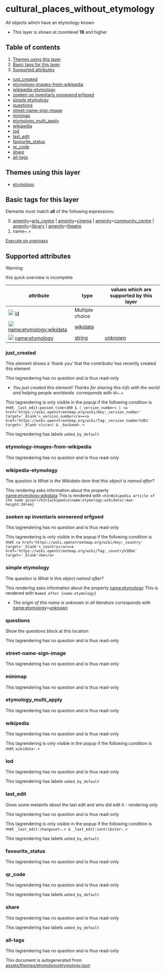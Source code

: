 [//]: # (WARNING: this file is automatically generated. Please find the sources at the bottom and edit those sources)



 cultural_places_without_etymology 
===================================





All objects which have an etymology known






  - This layer is shown at zoomlevel **18** and higher



## Table of contents

1. [ Themes using this layer ](#-themes-using-this-layer-)
2. [ Basic tags for this layer ](#-basic-tags-for-this-layer-)
3. [ Supported attributes ](#-supported-attributes-)
  - [just_created](#just_created)
  - [etymology-images-from-wikipedia](#etymology-images-from-wikipedia)
  - [wikipedia-etymology](#wikipedia-etymology)
  - [zoeken op inventaris onroerend erfgoed](#zoeken-op-inventaris-onroerend-erfgoed)
  - [simple etymology](#simple-etymology)
  - [questions](#questions)
  - [street-name-sign-image](#street-name-sign-image)
  - [minimap](#minimap)
  - [etymology_multi_apply](#etymology_multi_apply)
  - [wikipedia](#wikipedia)
  - [lod](#lod)
  - [last_edit](#last_edit)
  - [favourite_status](#favourite_status)
  - [qr_code](#qr_code)
  - [share](#share)
  - [all-tags](#all-tags)

 Themes using this layer 
-------------------------





  - [etymology](https://mapcomplete.org/etymology)




 Basic tags for this layer 
---------------------------



Elements must match **all** of the following expressions:

0. <a href='https://wiki.openstreetmap.org/wiki/Key:amenity' target='_blank'>amenity</a>=<a href='https://wiki.openstreetmap.org/wiki/Tag:amenity%3Darts_centre' target='_blank'>arts_centre</a> | <a href='https://wiki.openstreetmap.org/wiki/Key:amenity' target='_blank'>amenity</a>=<a href='https://wiki.openstreetmap.org/wiki/Tag:amenity%3Dcinema' target='_blank'>cinema</a> | <a href='https://wiki.openstreetmap.org/wiki/Key:amenity' target='_blank'>amenity</a>=<a href='https://wiki.openstreetmap.org/wiki/Tag:amenity%3Dcommunity_centre' target='_blank'>community_centre</a> | <a href='https://wiki.openstreetmap.org/wiki/Key:amenity' target='_blank'>amenity</a>=<a href='https://wiki.openstreetmap.org/wiki/Tag:amenity%3Dlibrary' target='_blank'>library</a> | <a href='https://wiki.openstreetmap.org/wiki/Key:amenity' target='_blank'>amenity</a>=<a href='https://wiki.openstreetmap.org/wiki/Tag:amenity%3Dtheatre' target='_blank'>theatre</a>
1. name~.+

[Execute on overpass](http://overpass-turbo.eu/?Q=%5Bout%3Ajson%5D%5Btimeout%3A90%5D%3B%28%20%20%20%20nwr%5B%22amenity%22%3D%22arts_centre%22%5D%5B%22name%22%5D%28%7B%7Bbbox%7D%7D%29%3B%0A%20%20%20%20nwr%5B%22amenity%22%3D%22cinema%22%5D%5B%22name%22%5D%28%7B%7Bbbox%7D%7D%29%3B%0A%20%20%20%20nwr%5B%22amenity%22%3D%22community_centre%22%5D%5B%22name%22%5D%28%7B%7Bbbox%7D%7D%29%3B%0A%20%20%20%20nwr%5B%22amenity%22%3D%22library%22%5D%5B%22name%22%5D%28%7B%7Bbbox%7D%7D%29%3B%0A%20%20%20%20nwr%5B%22amenity%22%3D%22theatre%22%5D%5B%22name%22%5D%28%7B%7Bbbox%7D%7D%29%3B%0A%29%3Bout%20body%3B%3E%3Bout%20skel%20qt%3B)



 Supported attributes 
----------------------



Warning: 

this quick overview is incomplete



attribute | type | values which are supported by this layer
----------- | ------ | ------------------------------------------
[<img src='https://mapcomplete.org/assets/svg/statistics.svg' height='18px'>](https://taginfo.openstreetmap.org/keys/id#values) [id](https://wiki.openstreetmap.org/wiki/Key:id) | Multiple choice | 
[<img src='https://mapcomplete.org/assets/svg/statistics.svg' height='18px'>](https://taginfo.openstreetmap.org/keys/name:etymology:wikidata#values) [name:etymology:wikidata](https://wiki.openstreetmap.org/wiki/Key:name:etymology:wikidata) | [wikidata](../SpecialInputElements.md#wikidata) | 
[<img src='https://mapcomplete.org/assets/svg/statistics.svg' height='18px'>](https://taginfo.openstreetmap.org/keys/name:etymology#values) [name:etymology](https://wiki.openstreetmap.org/wiki/Key:name:etymology) | [string](../SpecialInputElements.md#string) | [unknown](https://wiki.openstreetmap.org/wiki/Tag:name:etymology%3Dunknown)




### just_created 



This element shows a 'thank you' that the contributor has recently created this element

This tagrendering has no question and is thus read-only





  - *You just created this element! Thanks for sharing this info with the world and helping people worldwide.*  corresponds with  id~.+


This tagrendering is only visible in the popup if the following condition is met: `_last_edit:passed_time<300 & (_version_number= | <a href='https://wiki.openstreetmap.org/wiki/Key:_version_number' target='_blank'>_version_number</a>=<a href='https://wiki.openstreetmap.org/wiki/Tag:_version_number%3D1' target='_blank'>1</a>) & _backend~.+`

This tagrendering has labels  `added_by_default`



### etymology-images-from-wikipedia 



This tagrendering has no question and is thus read-only





### wikipedia-etymology 



The question is  *What is the Wikidata-item that this object is named after?*

This rendering asks information about the property  [name:etymology:wikidata](https://wiki.openstreetmap.org/wiki/Key:name:etymology:wikidata) This is rendered with  `<h3>Wikipedia article of the name giver</h3>{wikipedia(name:etymology:wikidata):max-height:20rem}`



### zoeken op inventaris onroerend erfgoed 



This tagrendering has no question and is thus read-only



This tagrendering is only visible in the popup if the following condition is met: `<a href='https://wiki.openstreetmap.org/wiki/Key:_country' target='_blank'>_country</a>=<a href='https://wiki.openstreetmap.org/wiki/Tag:_country%3Dbe' target='_blank'>be</a>`



### simple etymology 



The question is  *What is this object named after?*

This rendering asks information about the property  [name:etymology](https://wiki.openstreetmap.org/wiki/Key:name:etymology) This is rendered with  `Named after {name:etymology}`



  - *The origin of this name is unknown in all literature*  corresponds with  <a href='https://wiki.openstreetmap.org/wiki/Key:name:etymology' target='_blank'>name:etymology</a>=<a href='https://wiki.openstreetmap.org/wiki/Tag:name:etymology%3Dunknown' target='_blank'>unknown</a>




### questions 



Show the questions block at this location

This tagrendering has no question and is thus read-only





### street-name-sign-image 



This tagrendering has no question and is thus read-only





### minimap 



This tagrendering has no question and is thus read-only





### etymology_multi_apply 



This tagrendering has no question and is thus read-only





### wikipedia 



This tagrendering has no question and is thus read-only



This tagrendering is only visible in the popup if the following condition is met: `wikidata~.+`



### lod 



This tagrendering has no question and is thus read-only



This tagrendering has labels  `added_by_default`



### last_edit 



Gives some metainfo about the last edit and who did edit it - rendering only

This tagrendering has no question and is thus read-only



This tagrendering is only visible in the popup if the following condition is met: `_last_edit:changeset~.+ & _last_edit:contributor~.+`

This tagrendering has labels  `added_by_default`



### favourite_status 



This tagrendering has no question and is thus read-only





### qr_code 



This tagrendering has no question and is thus read-only



This tagrendering has labels  `added_by_default`



### share 



This tagrendering has no question and is thus read-only



This tagrendering has labels  `added_by_default`



### all-tags 



This tagrendering has no question and is thus read-only

 

This document is autogenerated from [assets/themes/etymology/etymology.json](https://github.com/pietervdvn/MapComplete/blob/develop/assets/themes/etymology/etymology.json)
